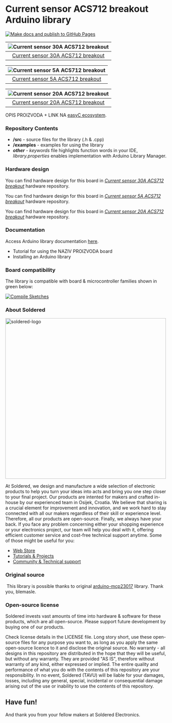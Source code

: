 # Current sensor ACS712 breakout Arduino library

[![Make docs and publish to GitHub Pages](https://github.com/e-radionicacom/Soldered-ACS712-Current-Sensor-Arduino-Library/actions/workflows/make_docs.yml/badge.svg?branch=dev)](https://github.com/e-radionicacom/Soldered-ACS712-Current-Sensor-Arduino-Library/actions/workflows/make_docs.yml)

| ![Current sensor 30A ACS712 breakout](https://upload.wikimedia.org/wikipedia/commons/8/8f/Example_image.svg) |
| :---------------------------------------------------------------------------------------------: |
| [Current sensor 30A ACS712 breakout](https://www.solde.red/333145)        

| ![Current sensor 5A ACS712 breakout](https://upload.wikimedia.org/wikipedia/commons/8/8f/Example_image.svg) |
| :---------------------------------------------------------------------------------------------: |
| [Current sensor 5A ACS712 breakout](https://www.solde.red/333146) 

| ![Current sensor 20A ACS712 breakout](https://upload.wikimedia.org/wikipedia/commons/8/8f/Example_image.svg) |
| :---------------------------------------------------------------------------------------------: |
| [Current sensor 20A ACS712 breakout](https://www.solde.red/333147)                                                     |

OPIS PROIZVODA + LINK NA [easyC ecosystem](https://www.soldered.com/en/easyC). 

### Repository Contents
- **/src** - source files for the library (.h & .cpp)
- **/examples** - examples for using the library
- ***other*** - *keywords* file highlights function words in your IDE, *library.properties* enables implementation with Arduino Library Manager.

### Hardware design
You can find hardware design for this board in [*Current sensor 30A ACS712 breakout*](https://github.com/SolderedElectronics/NAZIVPROIZVODA-hardware-design) hardware repository.

You can find hardware design for this board in [*Current sensor 5A ACS712 breakout*](https://github.com/SolderedElectronics/NAZIVPROIZVODA-hardware-design) hardware repository.

You can find hardware design for this board in [*Current sensor 20A ACS712 breakout*](https://github.com/SolderedElectronics/NAZIVPROIZVODA-hardware-design) hardware repository.

### Documentation

Access Arduino library documentation [here](https://SolderedElectronics.github.io/Soldered-ACS712-Current-Sensor-Arduino-Library/).

- Tutorial for using the NAZIV PROIZVODA board
- Installing an Arduino library

### Board compatibility

The library is compatible with board & microcontroller families shown in green below: 

[![Compile Sketches](http://github-actions.40ants.com/e-radionicacom/Soldered-ACS712-Current-Sensor-Arduino-Library/matrix.svg?branch=dev&only=Compile%20Sketches)](https://github.com/e-radionicacom/Soldered-ACS712-Current-Sensor-Arduino-Library/actions/workflows/compile_test.yml)


### About Soldered
<img src="https://raw.githubusercontent.com/e-radionicacom/Soldered-ACS712-Current-Sensor-Arduino-Library/dev/extras/Soldered-logo-color.png" alt="soldered-logo" width="500"/>

At Soldered, we design and manufacture a wide selection of electronic products to help you turn your ideas into acts and bring you one step closer to your final project. Our products are intented for makers and crafted in-house by our experienced team in Osijek, Croatia. We believe that sharing is a crucial element for improvement and innovation, and we work hard to stay connected with all our makers regardless of their skill or experience level. Therefore, all our products are open-source. Finally, we always have your back. If you face any problem concerning either your shopping experience or your electronics project, our team will help you deal with it, offering efficient customer service and cost-free technical support anytime. Some of those might be useful for you:

- [Web Store](https://www.soldered.com/shop)
- [Tutorials & Projects](https://soldered.com/learn)
- [Community & Technical support](https://soldered.com/community)


### Original source
​
This library is possible thanks to original [arduino-mcp23017](https://github.com/blemasle/arduino-mcp23017) library. Thank you, blemasle. 


### Open-source license
Soldered invests vast amounts of time into hardware & software for these products, which are all open-source. Please support future development by buying one of our products. 

Check license details in the LICENSE file. Long story short, use these open-source files for any purpose you want to, as long as you apply the same open-source licence to it and disclose the original source. No warranty - all designs in this repository are distributed in the hope that they will be useful, but without any warranty. They are provided "AS IS", therefore without warranty of any kind, either expressed or implied. The entire quality and performance of what you do with the contents of this repository are your responsibility. In no event, Soldered (TAVU) will be liable for your damages, losses, including any general, special, incidental or consequential damage arising out of the use or inability to use the contents of this repository. 

## Have fun! 
And thank you from your fellow makers at Soldered Electronics.